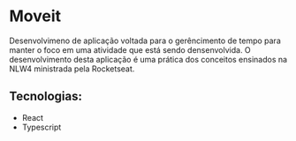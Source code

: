 # Moveit

Desenvolvimeno de aplicação voltada para o gerêncimento de tempo para manter o foco em uma atividade que está sendo densenvolvida. O desenvolvimento desta aplicação é uma prática dos conceitos ensinados na NLW4 ministrada pela Rocketseat.

## Tecnologias:
- React
- Typescript
